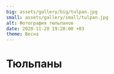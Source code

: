 ```yaml
---
big: assets/gallery/big/tulpan.jpg
small: assets/gallery/small/tulpan.jpg
alt: Фотография тюльпанов
date: 2020-11-28 19:20:00 +03
theme: Весна
---
```

# Тюльпаны